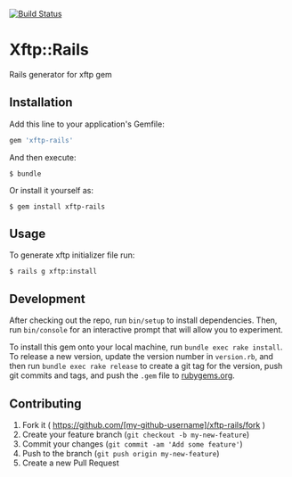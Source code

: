 [![Build Status](https://travis-ci.org/vyorkin/xftp-rails.svg)](https://travis-ci.org/vyorkin/xftp-rails)

# Xftp::Rails

Rails generator for xftp gem

## Installation

Add this line to your application's Gemfile:

```ruby
gem 'xftp-rails'
```

And then execute:

    $ bundle

Or install it yourself as:

    $ gem install xftp-rails

## Usage

To generate xftp initializer file run:

```
$ rails g xftp:install
```

## Development

After checking out the repo, run `bin/setup` to install dependencies. Then, run `bin/console` for an interactive prompt that will allow you to experiment.

To install this gem onto your local machine, run `bundle exec rake install`. To release a new version, update the version number in `version.rb`, and then run `bundle exec rake release` to create a git tag for the version, push git commits and tags, and push the `.gem` file to [rubygems.org](https://rubygems.org).

## Contributing

1. Fork it ( https://github.com/[my-github-username]/xftp-rails/fork )
2. Create your feature branch (`git checkout -b my-new-feature`)
3. Commit your changes (`git commit -am 'Add some feature'`)
4. Push to the branch (`git push origin my-new-feature`)
5. Create a new Pull Request
